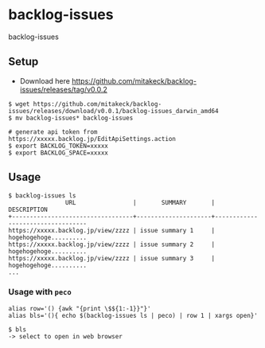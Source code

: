 # backlog-issues
backlog-issues

## Setup

- Download here https://github.com/mitakeck/backlog-issues/releases/tag/v0.0.2

```
$ wget https://github.com/mitakeck/backlog-issues/releases/download/v0.0.1/backlog-issues_darwin_amd64
$ mv backlog-issues* backlog-issues

# generate api token from  https://xxxxx.backlog.jp/EditApiSettings.action
$ export BACKLOG_TOKEN=xxxxx
$ export BACKLOG_SPACE=xxxxx
```

## Usage

```
$ backlog-issues ls
                URL                |       SUMMARY       |           DESCRIPTION          
+----------------------------------+---------------------+----------------------------------
https://xxxxx.backlog.jp/view/zzzz | issue summary 1     | hogehogehoge..........
https://xxxxx.backlog.jp/view/zzzz | issue summary 2     | hogehogehoge..........
https://xxxxx.backlog.jp/view/zzzz | issue summary 3     | hogehogehoge..........
...
```

### Usage with `peco`

```
alias row='() {awk "{print \$${1:-1}}"}'
alias bls='(){ echo $(backlog-issues ls | peco) | row 1 | xargs open}'
```

```
$ bls
-> select to open in web browser
```
